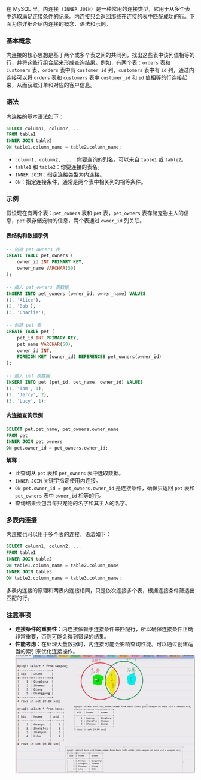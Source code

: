 在 MySQL 里，内连接（`INNER JOIN`）是一种常用的连接类型，它用于从多个表中选取满足连接条件的记录。内连接只会返回那些在连接的表中匹配成功的行。下面为你详细介绍内连接的概念、语法和示例。

### 基本概念
内连接的核心思想是基于两个或多个表之间的共同列，找出这些表中该列值相等的行，并将这些行组合起来形成查询结果。例如，有两个表：`orders` 表和 `customers` 表，`orders` 表中有 `customer_id` 列，`customers` 表中有 `id` 列，通过内连接可以将 `orders` 表和 `customers` 表中 `customer_id` 和 `id` 值相等的行连接起来，从而获取订单和对应的客户信息。

### 语法
内连接的基本语法如下：
```sql
SELECT column1, column2, ...
FROM table1
INNER JOIN table2
ON table1.column_name = table2.column_name;
```
- `column1, column2, ...`：你要查询的列名，可以来自 `table1` 或 `table2`。
- `table1` 和 `table2`：你要连接的表名。
- `INNER JOIN`：指定连接类型为内连接。
- `ON`：指定连接条件，通常是两个表中相关列的相等条件。

### 示例
假设现在有两个表：`pet_owners` 表和 `pet` 表，`pet_owners` 表存储宠物主人的信息，`pet` 表存储宠物的信息，两个表通过 `owner_id` 列关联。

#### 表结构和数据示例
```sql
-- 创建 pet_owners 表
CREATE TABLE pet_owners (
    owner_id INT PRIMARY KEY,
    owner_name VARCHAR(50)
);

-- 插入 pet_owners 表数据
INSERT INTO pet_owners (owner_id, owner_name) VALUES
(1, 'Alice'),
(2, 'Bob'),
(3, 'Charlie');

-- 创建 pet 表
CREATE TABLE pet (
    pet_id INT PRIMARY KEY,
    pet_name VARCHAR(50),
    owner_id INT,
    FOREIGN KEY (owner_id) REFERENCES pet_owners(owner_id)
);

-- 插入 pet 表数据
INSERT INTO pet (pet_id, pet_name, owner_id) VALUES
(1, 'Tom', 1),
(2, 'Jerry', 2),
(3, 'Lucy', 1);
```

#### 内连接查询示例
```sql
SELECT pet.pet_name, pet_owners.owner_name
FROM pet
INNER JOIN pet_owners
ON pet.owner_id = pet_owners.owner_id;
```
**解释**：
- 此查询从 `pet` 表和 `pet_owners` 表中选取数据。
- `INNER JOIN` 关键字指定使用内连接。
- `ON pet.owner_id = pet_owners.owner_id` 是连接条件，确保只返回 `pet` 表和 `pet_owners` 表中 `owner_id` 相等的行。
- 查询结果会包含每只宠物的名字和其主人的名字。

### 多表内连接
内连接也可以用于多个表的连接，语法如下：
```sql
SELECT column1, column2, ...
FROM table1
INNER JOIN table2
ON table1.column_name = table2.column_name
INNER JOIN table3
ON table2.column_name = table3.column_name;
```
多表内连接的原理和两表内连接相同，只是依次连接多个表，根据连接条件筛选出匹配的行。

### 注意事项
- **连接条件的重要性**：内连接依赖于连接条件来匹配行，所以确保连接条件正确非常重要，否则可能会得到错误的结果。
- **性能考虑**：在处理大量数据时，内连接可能会影响查询性能。可以通过创建适当的索引来优化连接操作。 
![alt text](image.png)